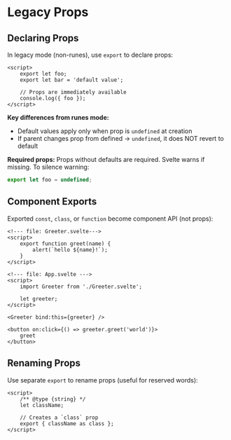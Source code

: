 # Legacy Props

## Declaring Props

In legacy mode (non-runes), use `export` to declare props:

```svelte
<script>
	export let foo;
	export let bar = 'default value';

	// Props are immediately available
	console.log({ foo });
</script>
```

**Key differences from runes mode:**
- Default values apply only when prop is `undefined` at creation
- If parent changes prop from defined → `undefined`, it does NOT revert to default

**Required props:** Props without defaults are required. Svelte warns if missing. To silence warning:

```js
export let foo = undefined;
```

## Component Exports

Exported `const`, `class`, or `function` become component API (not props):

```svelte
<!--- file: Greeter.svelte--->
<script>
	export function greet(name) {
		alert(`hello ${name}!`);
	}
</script>
```

```svelte
<!--- file: App.svelte --->
<script>
	import Greeter from './Greeter.svelte';

	let greeter;
</script>

<Greeter bind:this={greeter} />

<button on:click={() => greeter.greet('world')}>
	greet
</button>
```

## Renaming Props

Use separate `export` to rename props (useful for reserved words):

```svelte
<script>
	/** @type {string} */
	let className;

	// Creates a `class` prop
	export { className as class };
</script>
```